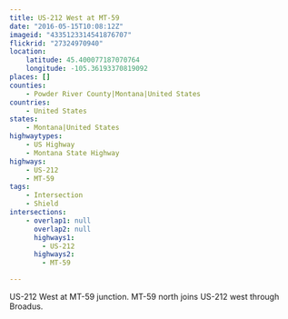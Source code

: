 ```yaml
---
title: US-212 West at MT-59
date: "2016-05-15T10:08:12Z"
imageid: "4335123314541876707"
flickrid: "27324970940"
location:
    latitude: 45.400077187070764
    longitude: -105.36193370819092
places: []
counties:
    - Powder River County|Montana|United States
countries:
    - United States
states:
    - Montana|United States
highwaytypes:
    - US Highway
    - Montana State Highway
highways:
    - US-212
    - MT-59
tags:
    - Intersection
    - Shield
intersections:
    - overlap1: null
      overlap2: null
      highways1:
        - US-212
      highways2:
        - MT-59

---
```

US-212 West at MT-59 junction.  MT-59 north joins US-212 west through Broadus.